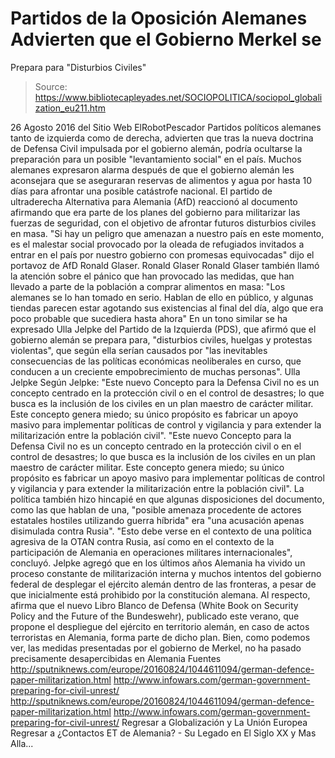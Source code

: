 # Partidos de la Oposición Alemanes Advierten que el Gobierno Merkel se 
Prepara para "Disturbios Civiles"

> Source: https://www.bibliotecapleyades.net/SOCIOPOLITICA/sociopol_globalization_eu211.htm

26 Agosto 2016
del Sitio Web ElRobotPescador
Partidos políticos alemanes tanto de izquierda como de derecha, advierten que tras la nueva doctrina de Defensa Civil impulsada por el gobierno alemán, podría ocultarse la preparación para un posible "levantamiento social" en el país. Muchos alemanes expresaron alarma después de que el gobierno alemán les aconsejara que se aseguraran reservas de alimentos y agua por hasta 10 días para afrontar una posible catástrofe nacional. El partido de ultraderecha Alternativa para Alemania (AfD) reaccionó al documento afirmando que era parte de los planes del gobierno para militarizar las fuerzas de seguridad, con el objetivo de afrontar futuros disturbios civiles en masa.
"Si hay un peligro que amenazan a nuestro país en este momento, es el malestar social provocado por la oleada de refugiados invitados a entrar en el país por nuestro gobierno con promesas equivocadas" dijo el portavoz de AfD Ronald Glaser.
Ronald Glaser
Ronald Glaser también llamó la atención sobre el pánico que han provocado las medidas, que han llevado a parte de la población a comprar alimentos en masa:
"Los alemanes se lo han tomado en serio. Hablan de ello en público, y algunas tiendas parecen estar agotando sus existencias al final del día, algo que era poco probable que sucediera hasta ahora"
En un tono similar se ha expresado Ulla Jelpke del Partido de la Izquierda (PDS), que afirmó que el gobierno alemán se prepara para,
"disturbios civiles, huelgas y protestas violentas", que según ella serían causados por "las inevitables consecuencias de las políticas económicas neoliberales en curso, que conducen a un creciente empobrecimiento de muchas personas".
Ulla Jelpke
Según Jelpke:
"Este nuevo Concepto para la Defensa Civil no es un concepto centrado en la protección civil o en el control de desastres; lo que busca es la inclusión de los civiles en un plan maestro de carácter militar. Este concepto genera miedo; su único propósito es fabricar un apoyo masivo para implementar políticas de control y vigilancia y para extender la militarización entre la población civil".
"Este nuevo Concepto para la Defensa Civil no es un concepto centrado en la protección civil o en el control de desastres; lo que busca es la inclusión de los civiles en un plan maestro de carácter militar.
Este concepto genera miedo; su único propósito es fabricar un apoyo masivo para implementar políticas de control y vigilancia y para extender la militarización entre la población civil".
La política también hizo hincapié en que algunas disposiciones del documento, como las que hablan de una,
"posible amenaza procedente de actores estatales hostiles utilizando guerra híbrida" era "una acusación apenas disimulada contra Rusia". "Esto debe verse en el contexto de una política agresiva de la OTAN contra Rusia, así como en el contexto de la participación de Alemania en operaciones militares internacionales", concluyó.
Jelpke agregó que en los últimos años Alemania ha vivido un proceso constante de militarización interna y muchos intentos del gobierno federal de desplegar el ejército alemán dentro de las fronteras, a pesar de que inicialmente está prohibido por la constitución alemana. Al respecto, afirma que el nuevo Libro Blanco de Defensa (White Book on Security Policy and the Future of the Bundeswehr), publicado este verano, que propone el despliegue del ejército en territorio alemán, en caso de actos terroristas en Alemania, forma parte de dicho plan. Bien, como podemos ver, las medidas presentadas por el gobierno de Merkel, no ha pasado precisamente desapercibidas en Alemania
Fuentes
http://sputniknews.com/europe/20160824/1044611094/german-defence-paper-militarization.html http://www.infowars.com/german-government-preparing-for-civil-unrest/
http://sputniknews.com/europe/20160824/1044611094/german-defence-paper-militarization.html
http://www.infowars.com/german-government-preparing-for-civil-unrest/
Regresar a Globalización y La Unión Europea
Regresar a ¿Contactos ET de Alemania? - Su Legado en El Siglo XX y Mas Alla...
